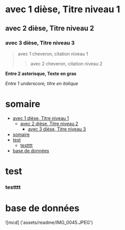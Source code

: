 # avec 1 dièse, Titre niveau 1
## avec 2 dièse, Titre niveau 2
### avec 3 dièse, Titre niveau 3

> avec 1 cheveron, citation niveau 1
>> avec 2 cheveron, citation niveau 2

**Entre 2 asterisque, Texte en gras**

_Entre 1 underscore, titre en italique_

# somaire
- [avec 1 dièse, Titre niveau 1](#avec-1-dièse-titre-niveau-1)
  - [avec 2 dièse, Titre niveau 2](#avec-2-dièse-titre-niveau-2)
    - [avec 3 dièse, Titre niveau 3](#avec-3-dièse-titre-niveau-3)
- [somaire](#somaire)
- [test](#test)
    - [testttt](#testttt)
- [base de données](#base-de-données)



# test
### testttt






# base de données 
![mcd] ('assets/readme/IMG_0045.JPEG')
